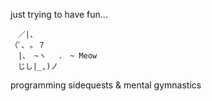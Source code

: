 just trying to have fun...

```
　／|、
（ﾟ､ ｡ ７　
　|、 ~ヽ　 .　~ Meow
　じし|_,)ノ
```

programming sidequests 
& mental gymnastics
<!--
**lmnzx/lmnzx** is a ✨ _special_ ✨ repository because its `README.md` (this file) appears on your GitHub profile.

Here are some ideas to get you started:

- 🔭 I’m currently working on ...
- 🌱 I’m currently learning ...
- 👯 I’m looking to collaborate on ...
- 🤔 I’m looking for help with ...
- 💬 Ask me about ...
- 📫 How to reach me: ...
- 😄 Pronouns: ...
- ⚡ Fun fact: ...
-->
